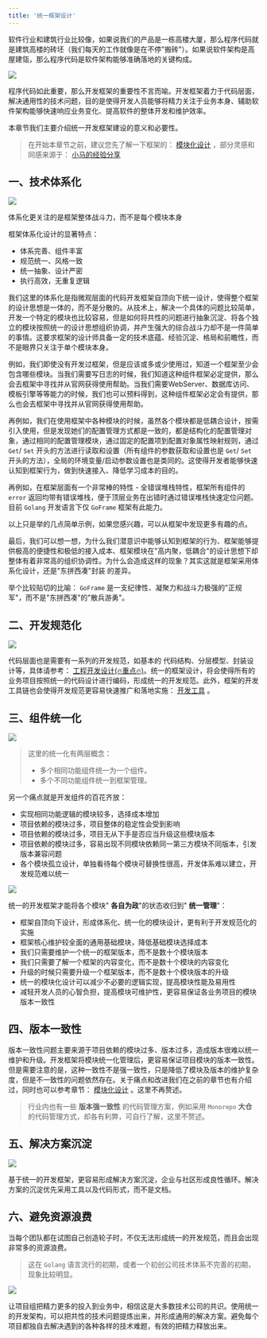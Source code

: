 ```yaml
---
title: '统一框架设计'
---
```


软件行业和建筑行业比较像，如果说我们的产品是一栋高楼大厦，那么程序代码就是建筑高楼的砖坯（我们每天的工作就像是在不停"搬砖"）。如果说软件架构是高屋建瓴，那么程序代码是软件架构能够准确落地的关键构成。

![](/markdown/8f8075c3f449ab501c9d25ce5050db52.png)

程序代码如此重要，那么开发框架的重要性不言而喻。开发框架着力于代码层面，解决通用性的技术问题，目的是使得开发人员能够将精力关注于业务本身、辅助软件架构能够快速响应业务变化、提高软件的整体开发和维护效率。

本章节我们主要介绍统一开发框架建设的意义和必要性。

> 在开始本章节之前，建议您先了解一下框架的： [模块化设计](/docs/框架设计/模块化设计) ，部分灵感和同感来源于： [小马的经验分享](https://goframe.org/pages/viewpage.action?pageId=3673375)

## 一、技术体系化

![](/markdown/2b04e46ddf26d0d9233f84c9ba69c6f3.png)

体系化更关注的是框架整体战斗力，而不是每个模块本身

框架体系化设计的显著特点：

- 体系完善、组件丰富
- 规范统一、风格一致
- 统一抽象、设计严密
- 执行高效，无重复逻辑

我们这里的体系化是指微观层面的代码开发框架自顶向下统一设计，使得整个框架的设计思想是一体的，而不是分散的。从技术上，解决一个具体的问题比较简单，开发一个特定的模块也比较容易，但是如何将共性的问题进行抽象沉淀、将各个独立的模块按照统一的设计思想组织协调，并产生强大的综合战斗力却不是一件简单的事情。这要求框架的设计师具备一定的技术底蕴、经验沉淀、格局和前瞻性，而不是眼界只关注于单个模块本身。

例如，我们即使没有开发过框架，但是应该或多或少使用过，知道一个框架至少会包含哪些模块。当我们需要写日志的时候，我们知道这种组件框架必定提供，那么会去框架中寻找并从官网获得使用帮助。当我们需要WebServer、数据库访问、模板引擎等等能力的时候，我们也可以预料得到，这种组件框架必定会有提供，那么也会去框架中寻找并从官网获得使用帮助。

再例如，我们在使用框架中各种模块的时候，虽然各个模块都是低耦合设计，按需引入使用，但是发现她们的配置管理方式都是一致的，都是结构化的配置管理对象，通过相同的配置管理模块，通过固定的配置项到配置对象属性映射规则，通过 `Get`/ `Set` 开头的方法进行读取和设置（所有组件的参数获取和设置也是 `Get`/ `Set` 开头的方法），全局的环境变量/启动参数设置也是类同的。这使得开发者能够快速认知到框架行为，做到快速接入、降低学习成本的目的。

再例如，在框架层面有一个非常棒的特性 \- 全错误堆栈特性，框架所有组件的 `error` 返回均带有错误堆栈，便于顶层业务在出错时通过错误堆栈快速定位问题。目前 `Golang` 开发语言下仅 `GoFrame` 框架有此能力。

以上只是举的几点简单示例，如果您感兴趣，可以从框架中发现更多有趣的点。

最后，我们可以想一想，为什么我们潜意识中能够认知到框架的行为、框架能够提供极高的便捷性和极低的接入成本、框架模块在"高内聚，低耦合"的设计思想下却整体有着非常高的组织协调性。为什么会造成这样的现象？其实这就是框架采用体系化设计，还是"东拼西凑"封装 的差异。

举个比较贴切的比喻： `GoFrame` 是一支纪律性、凝聚力和战斗力极强的"正规军"，而不是"东拼西凑"的"散兵游勇"。

## 二、开发规范化

![](/markdown/5f76d7bd6d1a06dce9641fec0c497b77.png)

代码层面也是需要有一系列的开发规范，如基本的 代码结构、分层模型、封装设计等，具体请参考： [工程开发设计(🔥重点🔥)](/docs/框架设计/工程开发设计)。统一的框架设计，将会使得所有的业务项目按照统一的代码设计进行编码，形成统一的开发规范。此外，框架的开发工具链也会使得开发规范更容易快速推广和落地实施： [开发工具](/docs/开发工具) 。

## 三、组件统一化

![](/markdown/19cac91617dc457b461391e208b675b3.png)

> 这里的统一化有两层概念：
>
> - 多个相同功能组件统一为一个组件。
> - 多个不同功能组件统一到框架管理。

另一个痛点就是开发组件的百花齐放：

- 实现相同功能逻辑的模块较多，选择成本增加
- 项目依赖的模块过多，项目整体的稳定性会受到影响
- 项目依赖的模块过多，项目无从下手是否应当升级这些模块版本
- 项目依赖的模块过多，容易出现不同模块依赖同一第三方模块不同版本，引发版本兼容问题
- 各个模块孤立设计，单独看待每个模块可替换性很高，开发体系难以建立，开发规范难以统一

![](/markdown/1c16c5ec1bae23caaf9509673f782d0a.png)

统一的开发框架才能将各个模块" **各自为政**"的状态收归到" **统一管理**"：

- 框架自顶向下设计，形成体系化、统一化的模块设计，更有利于开发规范化的实施
- 框架核心维护较全面的通用基础模块，降低基础模块选择成本
- 我们只需要维护一个统一的框架版本，而不是数十个模块版本
- 我们只需要了解一个框架的内容变化，而不是数十个模块的内容变化
- 升级的时候只需要升级一个框架版本，而不是数十个模块版本的升级
- 统一的模块化设计可以减少不必要的逻辑实现，提高模块性能及易用性
- 减轻开发人员的心智负担，提高模块可维护性，更容易保证各业务项目的模块版本一致性

## 四、版本一致性

版本一致性问题主要来源于项目依赖的模块过多、版本过多，造成版本很难以统一维护和升级。开发框架将模块统一化管理后，更容易保证项目模块的版本一致性。但是需要注意的是，这种一致性不是强一致性，只是降低了模块及版本的维护复杂度，但是不一致性的问题依然存在。关于痛点和改进我们在之前的章节也有介绍过，同时也可以参考章节： [模块化设计](/docs/框架设计/模块化设计) 。这里不再赘述。

> 行业内也有一些 **版本强一致性** 的代码管理方案，例如采用 `Monorepo` **大仓** 的代码管理方式，却各有利弊，可自行了解，这里不赘述。

## 五、解决方案沉淀

![](/markdown/642e90cfc4809a4f237073c7e80f25d5.png)

基于统一的开发框架，更容易形成解决方案沉淀，企业与社区形成良性循环。解决方案的沉淀优先采用工具以及代码形式，而不是文档。

## 六、避免资源浪费

当每个团队都在试图自己创造轮子时，不仅无法形成统一的开发规范，而且会出现非常多的资源浪费。

> 这在 `Golang` 语言流行的初期，或者一个初创公司技术体系不完善的初期，现象比较明显。

![](/markdown/fb5e4135a82ff9ca41c79db9a4c6b89c.jpeg)

让项目组把精力更多的投入到业务中，相信这是大多数技术公司的共识。使用统一的开发架构，可以把共性的技术问题提炼出来，并形成通用的解决方案。避免每个项目都独自去解决遇到的各种各样的技术难题，有效的把精力释放出来。